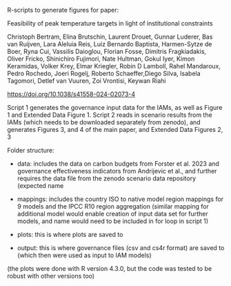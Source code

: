 R-scripts to generate figures for paper:

Feasibility of peak temperature targets in light of institutional constraints

Christoph Bertram, Elina Brutschin, Laurent Drouet, Gunnar Luderer, Bas van Ruijven, Lara Aleluia Reis, Luiz Bernardo Baptista, Harmen-Sytze de Boer, Ryna Cui, Vassilis Daioglou, Florian Fosse, Dimitris Fragkiadakis, Oliver Fricko, Shinichiro Fujimori, Nate Hultman, Gokul Iyer, Kimon Keramidas, Volker Krey, Elmar Kriegler, Robin D Lamboll, Rahel Mandaroux, Pedro Rochedo, Joeri Rogelj, Roberto Schaeffer,Diego Silva, Isabela Tagomori, Detlef van Vuuren, Zoi Vrontisi, Keywan Riahi

https://doi.org/10.1038/s41558-024-02073-4

Script 1 generates the governance input data for the IAMs, as well as Figure 1 and Extended Data Figure 1.
Script 2 reads in scenario results from the IAMs (which needs to be downloaded separately from zenodo), and generates Figures 3, and 4 of the main paper, and Extended Data Figures 2, 3

Folder structure:

- data: includes the data on carbon budgets from Forster et al. 2023 and governance effectiveness indicators from Andrijevic et al., and further requires the data file from the zenodo scenario data repository (expected name 

- mappings: includes the country ISO to native model region mappings for 9 models and the IPCC R10 region aggregation (similar mapping for additional model would enable creation of input data set for further models, and name would need to be included in for loop in script 1)

- plots: this is where plots are saved to

- output: this is where governance files (csv and cs4r format) are saved to (which then were used as input to IAM models)


(the plots were done with R version 4.3.0, but the code was tested to be robust with other versions too)